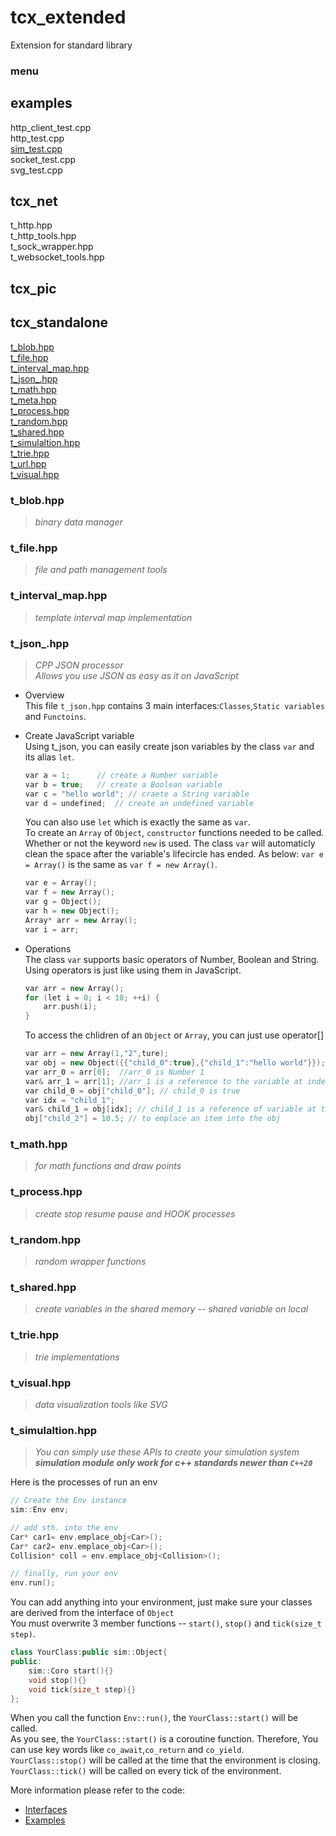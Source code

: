 # tcx_extended
Extension for standard library
### menu
## examples  
http_client_test.cpp  
http_test.cpp  
[sim_test.cpp](./examples/sim_test.cpp)  
socket_test.cpp  
svg_test.cpp  
 
## tcx_net  
t_http.hpp  
t_http_tools.hpp  
t_sock_wrapper.hpp  
t_websocket_tools.hpp  

## tcx_pic  
## tcx_standalone  
[t_blob.hpp](#t_blobhpp)  
[t_file.hpp](#t_filehpp)  
[t_interval_map.hpp](#t_interval_maphpp)  
[t_json_.hpp](#t_jsonhpp)  
[t_math.hpp](#t_mathhpp)  
[t_meta.hpp](#t_metahpp)  
[t_process.hpp](#t_processhpp)  
[t_random.hpp](#t_randomhpp)  
[t_shared.hpp](#t_sharedhpp)  
[t_simulaltion.hpp](#t_simulaltionhpp)  
[t_trie.hpp](#t_triehpp)  
[t_url.hpp](#t_urlhpp)  
[t_visual.hpp](#t_visualhpp)  





### t_blob.hpp
> *binary data manager*
### t_file.hpp
> *file and path management tools*
### t_interval_map.hpp
> *template interval map implementation*
### t_json_.hpp
> *CPP JSON processor*  
> *Allows you use JSON as easy as it on JavaScript*
- Overview  
    This file `t_json.hpp` contains 3 main interfaces:`Classes`,`Static variables` and `Functoins`.   
    
- Create JavaScript variable  
    Using t_json, you can easily create json variables by the class `var` and its alias `let`.
    
    ```C++
    var a = 1;      // create a Number variable
    var b = true;   // create a Boolean variable
    var c = "hello world"; // craete a String variable
    var d = undefined;  // create an undefined variable
    ```
    You can also use `let` which is exactly the same as `var`.  
    To create an `Array` of `Object`, `constructor` functions needed to be called.
    Whether or not the keyword `new` is used. The class `var` will automaticly clean the space after the variable's lifecircle has ended. 
    As below: `var e = Array()` is the same as `var f = new Array()`.
    ```C++
    var e = Array();
    var f = new Array();
    var g = Object();
    var h = new Object();
    Array* arr = new Array();
    var i = arr;
    ```
- Operations  
    The class `var` supports basic operators of Number, Boolean and String. Using operators is just like using them in JavaScript.
    ```C++
    var arr = new Array();
    for (let i = 0; i < 10; ++i) {
		arr.push(i);
	}
    ```
    To access the chlidren of an `Object` or `Array`, you can just use operator[]
    ```C++
    var arr = new Array(1,"2",ture);
    var obj = new Object({{"child_0":true},{"child_1":"hello world"}});
    var arr_0 = arr[0];  //arr_0 is Number 1
    var& arr_1 = arr[1]; //arr_1 is a reference to the variable at index of 1 in the arr
    var child_0 = obj["child_0"]; // child_0 is true
    var idx = "child_1";
    var& child_1 = obj[idx]; // child_1 is a reference of variable at the index of child_1 in the obj
    obj["child_2"] = 10.5; // to emplace an item into the obj
    ```

### t_math.hpp
> *for math functions and draw points*
### t_process.hpp
> *create stop resume pause and HOOK processes*
### t_random.hpp
> *random wrapper functions*
### t_shared.hpp
> *create variables in the shared memory -- shared variable on local*
### t_trie.hpp
> *trie implementations*
### t_visual.hpp
> *data visualization tools like SVG*




### t_simulaltion.hpp
> *You can simply use these APIs to create your simulation system*  
> ***simulation module only work for c++ standards newer than `C++20`***


Here is the processes of run an env

```C++
// Create the Env instance
sim::Env env;

// add sth. into the env
Car* car1= env.emplace_obj<Car>();
Car* car2= env.emplace_obj<Car>();
Collision* coll = env.emplace_obj<Collision>();

// finally, run your env
env.run();
```

You can add anything into your environment, just make sure your classes are derived from the interface of `Object`  
You must overwrite 3 member functions -- `start()`, `stop()` and `tick(size_t step)`.

```C++
class YourClass:public sim::Object{
public:
    sim::Coro start(){}
    void stop(){}
    void tick(size_t step){}
};
```

When you call the function `Env::run()`, the `YourClass::start()` will be called.  
As you see, the `YourClass::start()` is a coroutine function. Therefore, You can use key words like `co_await`,`co_return` and `co_yield`.  
`YourClass::stop()` will be called at the time that the environment is closing.  
`YourClass::tick()` will be called on every tick of the environment.  

More information please refer to the code:
- [Interfaces](./tcx_standalone/t_simulaltion.hpp)  
- [Examples](./examples/sim_test.cpp)

